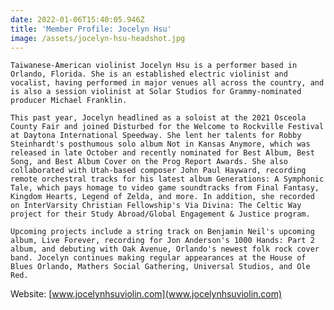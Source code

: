 ```yaml
---
date: 2022-01-06T15:40:05.946Z
title: 'Member Profile: Jocelyn Hsu'
image: /assets/jocelyn-hsu-headshot.jpg
---
```





	Taiwanese-American violinist Jocelyn Hsu is a performer based in Orlando, Florida. She is an established electric violinist and vocalist, having performed in major venues all across the country, and is also a session violinist at Solar Studios for Grammy-nominated producer Michael Franklin.

	This past year, Jocelyn headlined as a soloist at the 2021 Osceola County Fair and joined Disturbed for the Welcome to Rockville Festival at Daytona International Speedway. She lent her talents for Robby Steinhardt's posthumous solo album Not in Kansas Anymore, which was released in late October and recently nominated for Best Album, Best Song, and Best Album Cover on the Prog Report Awards. She also collaborated with Utah-based composer John Paul Hayward, recording remote orchestral tracks for his latest album Generations: A Symphonic Tale, which pays homage to video game soundtracks from Final Fantasy, Kingdom Hearts, Legend of Zelda, and more. In addition, she recorded on InterVarsity Christian Fellowship's Via Divina: The Celtic Way project for their Study Abroad/Global Engagement & Justice program.

	Upcoming projects include a string track on Benjamin Neil's upcoming album, Live Forever, recording for Jon Anderson's 1000 Hands: Part 2 album, and debuting with Oak Avenue, Orlando's newest folk rock cover band. Jocelyn continues making regular appearances at the House of Blues Orlando, Mathers Social Gathering, Universal Studios, and Ole Red. 

Website: [www.jocelynhsuviolin.com](www.jocelynhsuviolin.com)
